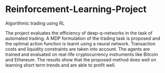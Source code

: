 # Reinforcement-Learning-Project
Algorithmic trading using RL 


The project evaluates the efficiency of deep-q-networks in
the task of automated trading. A MDP formulation of the trading task
is proposed and the optimal action function is learnt using a neural network. Transaction costs and liquidity constraints are taken into account.
The agents are trained and evaluated on real-life cryptocurrency instruments like Bitcoin and Ethereum. The results show that the proposed
method does well on learning short term trends and are able to profit
well.

